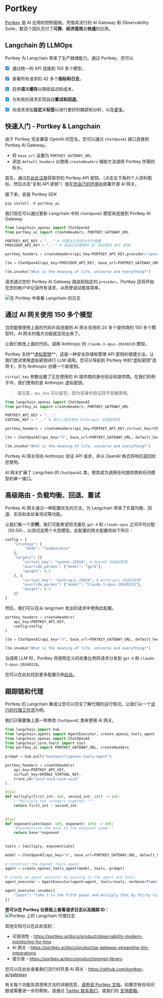 # Portkey

[Portkey](https://portkey.ai) 是 AI 应用的控制面板。凭借其流行的 AI Gateway 和 Observability Suite，数百个团队交付了**可靠**、**经济高效**且**快速**的应用。

## Langchain 的 LLMOps

Portkey 为 Langchain 带来了生产就绪能力。通过 Portkey，您可以
- [x] 通过统一的 API 连接到 150 多个模型，
- [x] 查看所有请求的 42 多个**指标和日志**，
- [x] 启用**语义缓存**以降低延迟和成本，
- [x] 为失败的请求实现自动**重试和回退**，
- [x] 向请求添加**自定义标签**以进行更好的跟踪和分析，以及[更多](https://portkey.ai/docs)。


## 快速入门 - Portkey & Langchain
由于 Portkey 完全兼容 OpenAI 的签名，您可以通过 `ChatOpenAI` 接口连接到 Portkey AI Gateway。

- 将 `base_url` 设置为 `PORTKEY_GATEWAY_URL`
- 添加 `default_headers` 以使用 `createHeaders` 辅助方法调用 Portkey 所需的标头。

首先，通过[在此处注册](https://app.portkey.ai/signup)获取您的 Portkey API 密钥。（点击左下角的个人资料图标，然后点击“复制 API 密钥”）或在[您自己的环境中](https://github.com/Portkey-AI/gateway/blob/main/docs/installation-deployments.md)部署开源 AI 网关。

接下来，安装 Portkey SDK
```python
pip install -U portkey_ai
```

我们现在可以通过更新 Langchain 中的 `ChatOpenAI` 模型来连接到 Portkey AI Gateway
```python
from langchain_openai import ChatOpenAI
from portkey_ai import createHeaders, PORTKEY_GATEWAY_URL

PORTKEY_API_KEY = "..." # 托管自己的网关时不需要
PROVIDER_API_KEY = "..." # 添加正在使用的 AI 供应商的 API 密钥

portkey_headers = createHeaders(api_key=PORTKEY_API_KEY,provider="openai")

llm = ChatOpenAI(api_key=PROVIDER_API_KEY, base_url=PORTKEY_GATEWAY_URL, default_headers=portkey_headers)

llm.invoke("What is the meaning of life, universe and everything?")
```

请求通过您的 Portkey AI Gateway 路由到指定的 `provider`。Portkey 还将开始在您的帐户中记录所有请求，从而使调试极其简单。

![在 Portkey 中查看 Langchain 的日志](https://assets.portkey.ai/docs/langchain-logs.gif)

## 通过 AI 网关使用 150 多个模型
当您能够使用上面的代码片段连接到 AI 网关支持的 20 多个提供商的 150 多个模型时，AI 网关的强大功能就显现出来了。

让我们修改上面的代码，调用 Anthropic 的 `claude-3-opus-20240229` 模型。

Portkey 支持**[虚拟密钥](https://docs.portkey.ai/docs/product/ai-gateway-streamline-llm-integrations/virtual-keys)**，这是一种安全存储和管理 API 密钥的便捷方法。让我们尝试使用虚拟密钥进行 LLM 调用。您可以导航到 Portkey 中的“虚拟密钥”选项卡，并为 Anthropic 创建一个新密钥。

`virtual_key` 参数设置了正在使用的 AI 提供商的身份验证和提供商。在我们的例子中，我们使用的是 Anthropic 虚拟密钥。

> 请注意，`api_key` 可以留空，因为该身份验证将不会被使用。

```python
from langchain_openai import ChatOpenAI
from portkey_ai import createHeaders, PORTKEY_GATEWAY_URL

PORTKEY_API_KEY = "..."
VIRTUAL_KEY = "..." # 我们上面复制的 Anthropic 的虚拟密钥

portkey_headers = createHeaders(api_key=PORTKEY_API_KEY,virtual_key=VIRTUAL_KEY)

llm = ChatOpenAI(api_key="X", base_url=PORTKEY_GATEWAY_URL, default_headers=portkey_headers, model="claude-3-opus-20240229")

llm.invoke("What is the meaning of life, universe and everything?")
```

Portkey AI 网关将向 Anthropic 验证 API 请求，并以 OpenAI 格式将响应返回给您使用。

AI 网关扩展了 Langchain 的 `ChatOpenAI` 类，使其成为调用任何提供商和任何模型的单一接口。

## 高级路由 - 负载均衡、回退、重试
Portkey AI 网关通过一种配置优先的方法，为 Langchain 带来了负载均衡、回退、实验和金丝雀测试等功能。

让我们看一个**示例**，我们可能希望将流量在 `gpt-4` 和 `claude-opus` 之间平均分配（50:50），以测试这两个大型模型。此配置的网关配置将如下所示：

```python
config = {
    "strategy": {
         "mode": "loadbalance"
    },
    "targets": [{
        "virtual_key": "openai-25654", # OpenAI 的虚拟密钥
        "override_params": {"model": "gpt4"},
        "weight": 0.5
    }, {
        "virtual_key": "anthropic-25654", # Anthropic 的虚拟密钥
        "override_params": {"model": "claude-3-opus-20240229"},
        "weight": 0.5
    }]
}
```

然后，我们可以在从 langchain 发出的请求中使用此配置。

```python
portkey_headers = createHeaders(
    api_key=PORTKEY_API_KEY,
    config=config
)

llm = ChatOpenAI(api_key="X", base_url=PORTKEY_GATEWAY_URL, default_headers=portkey_headers)

llm.invoke("What is the meaning of life, universe and everything?")
```

当调用 LLM 时，Portkey 将按照定义的权重比例将请求分发到 `gpt-4` 和 `claude-3-opus-20240229`。

您可以在此处找到更多配置示例[此处](https://docs.portkey.ai/docs/api-reference/config-object#examples)。

## **跟踪链和代理**

Portkey 的 Langchain 集成让您可以完全了解代理的运行情况。让我们以一个[流行的代理工作流](https://python.langchain.com/docs/use_cases/tool_use/quickstart/#agents)为例。

我们只需要像上面一样修改 `ChatOpenAI` 类来使用 AI 网关。

```python
from langchain import hub  
from langchain.agents import AgentExecutor, create_openai_tools_agent  
from langchain_openai import ChatOpenAI
from langchain_core.tools import tool
from portkey_ai import PORTKEY_GATEWAY_URL, createHeaders
 
prompt = hub.pull("hwchase17/openai-tools-agent")

portkey_headers = createHeaders(
    api_key=PORTKEY_API_KEY,
    virtual_key=OPENAI_VIRTUAL_KEY,
    trace_id="uuid-uuid-uuid-uuid"
)

@tool
def multiply(first_int: int, second_int: int) -> int:
    """Multiply two integers together."""
    return first_int * second_int
  
  
@tool  
def exponentiate(base: int, exponent: int) -> int:  
    "Exponentiate the base to the exponent power."  
    return base**exponent  
  
  
tools = [multiply, exponentiate]

model = ChatOpenAI(api_key="X", base_url=PORTKEY_GATEWAY_URL, default_headers=portkey_headers, temperature=0)
  
# Construct the OpenAI Tools agent  
agent = create_openai_tools_agent(model, tools, prompt)

# Create an agent executor by passing in the agent and tools
agent_executor = AgentExecutor(agent=agent, tools=tools, verbose=True)

agent_executor.invoke({
    "input": "Take 3 to the fifth power and multiply that by thirty six, then square the result"
})
```

**您可以在 Portkey 仪表板上查看请求日志以及跟踪 ID：**
![Portkey 上的 Langchain 代理日志](https://assets.portkey.ai/docs/agent_tracing.gif)

其他文档可以在此处找到：
- 可观测性 - https://portkey.ai/docs/product/observability-modern-monitoring-for-llms
- AI 网关 - https://portkey.ai/docs/product/ai-gateway-streamline-llm-integrations
- 提示库 - https://portkey.ai/docs/product/prompt-library

您可以在此处查看我们流行的开源 AI 网关 - https://github.com/portkey-ai/gateway

有关每个功能及其使用方法的详细信息，[请参阅 Portkey 文档](https://portkey.ai/docs)。如果您有任何问题或需要进一步的帮助，请通过 [Twitter 联系我们](https://twitter.com/portkeyai)。或我们的 [支持邮箱](mailto:hello@portkey.ai)。